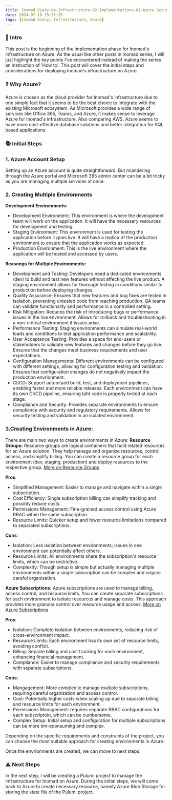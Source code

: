 ```yaml
---
title: Inomad Diary-04-Infrastructure-02-Implementations-01-Azure Setup
date: 2024-07-18 15:35:25
tags: [Inomad Diary, Infrastructure, Azure]
---
```


### **🔎 Intro**

This post is the beginning of the implementation phase for Inomad's infrastructure on Azure. As the usual like other posts in Inomad series, I will just highlight the key points I've encountered instead of making the series an instruction of 'How to'. This post will cover the initial steps and considerations for deploying Inomad's infrastructure on Azure.

<!--more-->

### **❓ Why Azure?**

Azure is chosen as the cloud provider for Inomad's infrastructure due to one simple fact that it seems to be the best choice to integrate with the existing Microsoft ecosystem. As Microsoft provides a wide range of services like Office 365, Teams, and Azure, it makes sense to leverage Azure for Inomad's infrastructure. Also comparing AWS, Azure seems to have more cost-effective database solutions and better integration for SQL based applications.

### **📚 Initial Steps**

### 1. Azure Account Setup

Setting up an Azure account is quite straightforward. But miandering through the Azure portal and Microsoft 365 admin center can be a bit tricky as you are managing multiple services at once.

### 2. Creating Multiple Environments

**Development Environments:**

- Development Environment: This environment is where the development team will work on the application. It will have the necessary resources for development and testing.
- Staging Environment: This environment is used for testing the application before it goes live. It will have a replica of the production environment to ensure that the application works as expected.
- Production Environment: This is the live environment where the application will be hosted and accessed by users.

**Reasongs for Multiple Environments:**

- Development and Testing: Developers need a dedicated envrionments (dev) to build and test new features without affecting the live product. A staging environment allows for thorough testing in conditions similar to production before deploying changes.
- Quality Assurance: Ensures that new features and bug fixes are tested in isolation, preventing untested code from reaching production. QA teams can validate functionality and performance in a controlled setting.
- Risk Mitigation: Reduces the risk of introducing bugs or performance issues in the live environment. Allows for rollback and troubleshooting in a non-critical environment if issues arise.
- Performance Testing: Staging environments can simulate real-world loads and conditions to test application performance and scalability.
- User Acceptance Testing: Provides a space for end-users or stakeholders to validate new features and changes before they go live. Ensures that the changes meet business requirements and user expectations.
- Configuration Managements: Different environments can be configured with different settings, allowing for configuration testing and validation. Ensures that configuration changes do not negatively impact the production envrionment.
- CI/CD: Support automtaed build, test, and deployment pipelines, enabling faster and more reliable releases. Each environment can have its own CI/CD pipeline, ensuring taht code is properly tested at each stage.
- Compliance and Security: Provides separate environments to ensure compliance with security and regulatory requirements. Allows for security testing and validation in an isolated environment.

### 3.Creating Environments in Azure:

There are main two ways to create environments in Azure:
**Resource Groups:**
Resource groups are logical containers that hold related resources for an Azure solution. They help manage and organize resources, control access, and simplify billing. You can create a resource group for each environment (dev, staging, production) and deploy resources to the respective group. [More on Resource Groups](https://docs.microsoft.com/en-us/azure/azure-resource-manager/management/manage-resource-groups-portal)

**Pros**:

- Simplified Management: Easier to manage and navigate within a single subscription.
- Cost Efficiency: Single subscription billing can simplify tracking and possibly reduce costs.
- Permissions Management: Fine-grained access control using Azure RBAC within the same subscription.
- Resource Limits: Quicker setup and fewer resource limitations compared to separated subscriptions.

**Cons**:

- Isolation: Less isolation between environments; issues in one environment can potentially affect others.
- Resource Limits: All environments share the subscription's resource limits, which can be restrictive.
- Complexity: Though setup is simple but actually managing multiple environments within a single subscription can be complex and require careful organization.

**Azure Subscriptions:**
Azure subscriptions are used to manage billing, access control, and resource limits. You can create separate subscriptions for each environment to isolate resources and manage costs. This approach provides more granular control over resource usage and access. [More on Azure Subscriptions](https://abouttmc.com/glossary/azure-subscription/)

**Pros**:

- Isolation: Complete isolation between environments, reducing risk of cross-environment impact.
- Resource Limits: Each environment has its own set of resource limits, avoiding conflict.
- Billing: Seprate billing and cost tracking for each environment, enhancing financial management.
- Compliance: Easier to manage compliance and security requirements with separate subscriptions.

**Cons**:

- Mangagement: More complex to manage multiple subscriptions, requiring careful organization and access control.
- Cost: Potentially higher costs when scaling up due to separate billing and resource limits for each environment.
- Permissions Management: requires separate RBAC configurations for each subscriptoin, which can be cumbersome.
- Complex Setup: Initial setup and configuration for multiple subscriptions can be more tim-econsuming and complex.

Depending on the specific requirements and constraints of the project, you can choose the most suitable approach for creating environments in Azure.

Once the envrionments are created, we can move to next steps.

### **⚠️ Next Steps**

In the next step, I will be creating a Pulumi project to manage the infrastructure for Inomad on Azure. During the initial steps, we will come back to Azure to create necessary resource, namely Azure Blob Storage for storing the state file of the Pulumi project.
